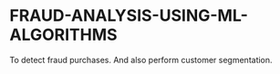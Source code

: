 # FRAUD-ANALYSIS-USING-ML-ALGORITHMS
To detect fraud purchases. And also perform customer segmentation.
